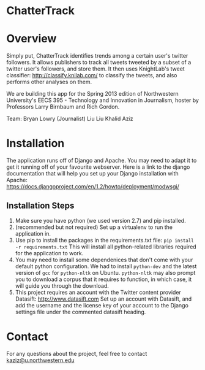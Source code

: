 ChatterTrack
============

# Overview

Simply put, ChatterTrack identifies trends among a certain user's twitter followers. It allows publishers to track all tweets tweeted by a subset of a twitter user's followers, and store them. It then uses KnightLab's tweet classifier: http://classify.knilab.com/ to classify the tweets, and also performs other analyses on them.

We are building this app for the Spring 2013 edition of Northwestern University's EECS 395 - Technology and Innovation in Journalism, hoster by Professors Larry Birnbaum and Rich Gordon.

Team:
Bryan Lowry (Journalist)
Liu Liu
Khalid Aziz


# Installation

The application runs off of Django and Apache. You may need to adapt it to get it running off of your favourite webserver. Here is a link to the django documentation that will help you set up your Django installation with Apache: https://docs.djangoproject.com/en/1.2/howto/deployment/modwsgi/

## Installation Steps

1. Make sure you have python (we used version 2.7) and pip installed.
2. (recommended but not required) Set up a virtualenv to run the application in.
3. Use pip to install the packages in the requirements.txt file: `pip install -r requirements.txt` This will install all python-related libraries required for the application to work.
4. You may need to install some dependenices that don't come with your default python configuration. We had to install `python-dev` and the latest version of `gcc` for `python-nltk` on Ubuntu. `python-nltk` may also prompt you to download a corpus that it requires to function, in which case, it will guide you through the download. 
5. This project requires an account with the Twitter content provider Datasift: http://www.datasift.com Set up an account with Datasift, and add the username and the license key of your account to the Django settings file under the commented datasift heading.

# Contact

For any questions about the project, feel free to contact kaziz@u.northwestern.edu
